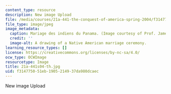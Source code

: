 ```yaml
---
content_type: resource
description: New image Upload
file: /media/courses/21a-441-the-conquest-of-america-spring-2004/f314775051eb1905214937da980dcaec_21a-441s04-th.jpg
file_type: image/jpeg
image_metadata:
  caption: Mariage des indiens du Panama. (Image courtesy of Prof. James Howe.)
  credit: ''
  image-alt: A drawing of a Native American marriage ceremony.
learning_resource_types: []
license: https://creativecommons.org/licenses/by-nc-sa/4.0/
ocw_type: OCWImage
resourcetype: Image
title: 21a-441s04-th.jpg
uid: f3147750-51eb-1905-2149-37da980dcaec
---
```

New image Upload